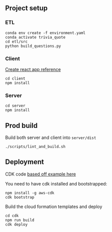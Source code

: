 
## Project setup

### ETL

```
conda env create -f environment.yaml
conda activate trivia_quote
cd etl/src
python build_questions.py
```

### Client

[Create react app reference](https://facebook.github.io/create-react-app)

```
cd client
npm install
```

### Server

```
cd server
npm install
```

## Prod build

Build both server and client into `server/dist`

```
./scripts/lint_and_build.sh
```

## Deployment

CDK code [based off example here](https://github.com/aws-samples/aws-cdk-examples/tree/master/typescript/ec2-instance)

You need to have cdk installed and bootstrapped:
```
npm install -g aws-cdk
cdk bootstrap
```

Build the cloud formation templates and deploy
```
cd cdk
npm run build
cdk deploy
```